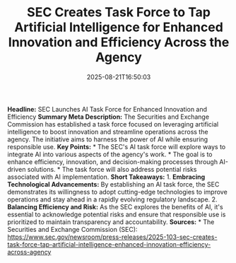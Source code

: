 ﻿---
title: "  SEC Creates Task Force to Tap Artificial Intelligence for Enhanced Innovation and Efficiency Across the Agency
"
date: "2025-08-21T16:50:03"
category: "Markets"
image: "/images/generated/briefs/2025-08-21/  sec creates task force to tap artificial intelligence for .svg"

summary: ""
slug: "  sec creates task force to tap artificial intelligence for "
source_urls:
  - "https://www.sec.gov/newsroom/press-releases/2025-103-sec-creates-task-force-tap-artificial-intelligence-enhanced-innovation-efficiency-across-agency"
seo:
  title: "  SEC Creates Task Force to Tap Artificial Intelligence for Enhanced Innovation and Efficiency Across the Agency
 | Hash n Hedge"
  description: ""
  keywords: ["news", "markets", "brief"]
---
**Headline:** SEC Launches AI Task Force for Enhanced Innovation and Efficiency  **Summary Meta Description:** The Securities and Exchange Commission has established a task force focused on leveraging artificial intelligence to boost innovation and streamline operations across the agency. The initiative aims to harness the power of AI while ensuring responsible use.  **Key Points:**  * The SEC's AI task force will explore ways to integrate AI into various aspects of the agency's work. * The goal is to enhance efficiency, innovation, and decision-making processes through AI-driven solutions. * The task force will also address potential risks associated with AI implementation.  **Short Takeaways:**  1. **Embracing Technological Advancements:** By establishing an AI task force, the SEC demonstrates its willingness to adopt cutting-edge technologies to improve operations and stay ahead in a rapidly evolving regulatory landscape. 2. **Balancing Efficiency and Risk:** As the SEC explores the benefits of AI, it's essential to acknowledge potential risks and ensure that responsible use is prioritized to maintain transparency and accountability.  **Sources:**  * The Securities and Exchange Commission (SEC): https://www.sec.gov/newsroom/press-releases/2025-103-sec-creates-task-force-tap-artificial-intelligence-enhanced-innovation-efficiency-across-agency 
